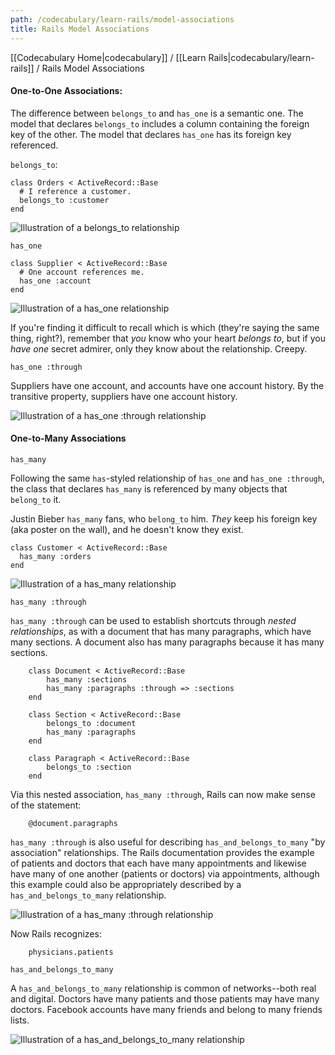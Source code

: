 ```yaml
---
path: /codecabulary/learn-rails/model-associations
title: Rails Model Associations
---
```

[[Codecabulary Home|codecabulary]] / [[Learn Rails|codecabulary/learn-rails]] / Rails Model Associations

<!-- ---title: Rails Model Associations -->

#### One-to-One Associations:

The difference between `belongs_to` and `has_one` is a semantic one. The model that declares `belongs_to` includes a column containing the foreign key of the other. The model that declares `has_one` has its foreign key referenced. 

`belongs_to`:

	class Orders < ActiveRecord::Base
	  # I reference a customer.
	  belongs_to :customer
	end
	
![Illustration of a belongs_to relationship](http://guides.rubyonrails.org/images/belongs_to.png)

`has_one`
	
	class Supplier < ActiveRecord::Base
	  # One account references me.
	  has_one :account
	end
	
![Illustration of a has_one relationship](http://guides.rubyonrails.org/images/has_one.png)

If you're finding it difficult to recall which is which (they're saying the same thing, right?), remember that _you_ know who your heart _belongs to_, but if you _have one_ secret admirer, only they know about the relationship. Creepy. 

`has_one :through`

Suppliers have one account, and accounts have one account history. By the transitive property, suppliers have one account history. 

![Illustration of a has_one :through relationship](http://guides.rubyonrails.org/images/has_one_through.png)

#### One-to-Many Associations

`has_many`

Following the same `has`-styled relationship of `has_one` and `has_one :through`, the class that declares `has_many` is referenced by many objects that `belong_to` it. 

Justin Bieber `has_many` fans, who `belong_to` him. _They_ keep his foreign key (aka poster on the wall), and he doesn't know they exist.  

	class Customer < ActiveRecord::Base
	  has_many :orders
	end

![Illustration of a has_many relationship](http://guides.rubyonrails.org/images/has_many.png)

`has_many :through`

`has_many :through` can be used to establish shortcuts through _nested relationships_, as with a document that has many paragraphs, which have many sections. A document also has many paragraphs because it has many sections. 

		class Document < ActiveRecord::Base
			has_many :sections
			has_many :paragraphs :through => :sections
		end
		
		class Section < ActiveRecord::Base
			belongs_to :document
			has_many :paragraphs
		end
		
		class Paragraph < ActiveRecord::Base
			belongs_to :section
		end
		
Via this nested association, `has_many :through`, Rails can now make sense of the statement:

		@document.paragraphs
		
`has_many :through` is also useful for describing `has_and_belongs_to_many` "by association" relationships. The Rails documentation provides the example of patients and doctors that each have many appointments and likewise have many of one another (patients or doctors) via appointments, although this example could also be appropriately described by a `has_and_belongs_to_many` relationship.

![Illustration of a has_many :through relationship](http://guides.rubyonrails.org/images/has_many_through.png)

Now Rails recognizes:

		physicians.patients
		
`has_and_belongs_to_many`

A `has_and_belongs_to_many` relationship is common of networks--both real and digital. Doctors have many patients and those patients may have many doctors. Facebook accounts have many friends and belong to many friends lists. 

![Illustration of a has_and_belongs_to_many relationship](http://guides.rubyonrails.org/images/habtm.png)
		
